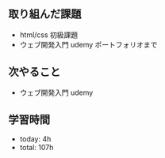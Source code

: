 ## 取り組んだ課題
- html/css 初級課題
- ウェブ開発入門 udemy ポートフォリオまで

## 次やること
- ウェブ開発入門 udemy

## 学習時間    
- today: 4h
- total: 107h
